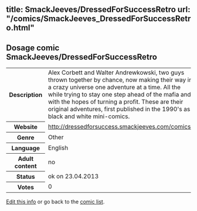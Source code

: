title: SmackJeeves/DressedForSuccessRetro
url: "/comics/SmackJeeves_DressedForSuccessRetro.html"
---
Dosage comic SmackJeeves/DressedForSuccessRetro
-----------------------------------------

<p id="msg"></p>
<script type="text/javascript">
if (window.location.search === '?edit_info_mail=sent_ok') {
  var elem = document.getElementById("msg");
  elem.innerHTML = 'Edited information sucessfully sent.';
  elem.className = 'ok';
}
</script>
<table class="comicinfo">
<tr>
<th>Description</th><td>Alex Corbett and Walter Andrewkowski, two guys thrown together by chance, now making their way in a crazy universe one adventure at a time. All the while trying to stay one step ahead of the mafia and with the hopes of turning a profit. These are their original adventures, first published in the 1990's as black and white mini-comics.</td>
</tr>
<tr>
<th>Website</th><td><a href="http://dressedforsuccess.smackjeeves.com/comics/">http://dressedforsuccess.smackjeeves.com/comics/</a></td>
</tr>
<tr>
<th>Genre</th><td>Other</td>
</tr>
<tr>
<th>Language</th><td>English</td>
</tr>
<tr>
<th>Adult content</th><td>no</td>
</tr>
<tr>
<th>Status</th><td>ok on 23.04.2013</td>
</tr>
<tr>
<th>Votes</th><td>0</td>
</tr>
</table>

[Edit this info](SmackJeeves_DressedForSuccessRetro_edit.html) or go back to the [comic list](../comic-index.html).
